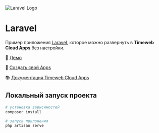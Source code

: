 ![Laravel Logo](https://st.timeweb.com/cloud-static/apps-logo/laravel.svg)

# Laravel

Пример приложения [Laravel](https://laravel.com/), которое можно развернуть в **Timeweb Cloud Apps** без настройки.

:tada: [Демо]()

:rocket: [Создать свой Apps](https://timeweb.cloud/my/apps/create)

:books: [Документация Timeweb Cloud Apps](https://timeweb.cloud/docs/apps)

## <a name="dev"></a>Локальный запуск проекта

```bash
# установка зависимостей
composer install

# запуск приложения
php artisan serve
```
